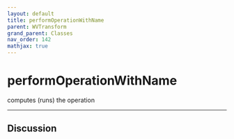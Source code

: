 ```yaml
---
layout: default
title: performOperationWithName
parent: WVTransform
grand_parent: Classes
nav_order: 142
mathjax: true
---
```


#  performOperationWithName

computes (runs) the operation


---

## Discussion

  
